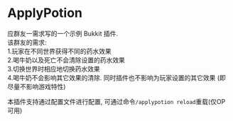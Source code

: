 # ApplyPotion
应群友一需求写的一个示例 Bukkit 插件.  
该群友的需求:  
1.玩家在不同世界获得不同的药水效果  
2.喝牛奶以及死亡不会清除设置的药水效果  
3.切换世界时相应地切换药水效果  
4.喝牛奶不会影响其它效果的清除. 同时插件也不影响为玩家设置的其它效果 (即尽量不影响游戏特性)  

本插件支持通过配置文件进行配置, 可通过命令`/applypotion reload`重载(仅OP可用)

